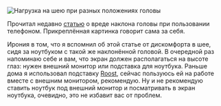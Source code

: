 ![Нагрузка на шею при разных положениях головы](cover.png)

Прочитал недавно [статью](https://multimedia.scmp.com/lifestyle/article/2183329/text-neck/) о вреде наклона головы при пользовании телефоном. Прикреплённая картинка говорит сама за себя.

Ирония в том, что я вспомнил об этой статье от дискомфорта в шее, сидя за ноутбуком с такой же наклонённой головой. В очередной раз напоминаю себе и вам, что экран должен располагаться на высоте глаз: нужен внешний монитор или подставка для ноутбука. Раньше дома я использовал подставку [Roost](https://www.therooststand.com), сейчас пользуюсь ей на работе вместе с внешним монитором, рекомендую. Ну и не рекомендую ставить ноутбук под внешний монитор и посматривать в экран ноутбука, очевидно, это не избавит вас от проблем.
